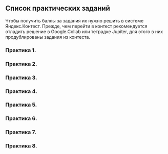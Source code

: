 ## Список практических заданий

Чтобы получить баллы за задания их нужно решить в системе Яндекс.Контест. Прежде, чем перейти в контест рекомендуется отладить решение в Google.Collab или тетрадке Jupiter, для этого в них продублированы задания из контеста. 

### Практика 1.

### Практика 2. 

### Практика 3. 

### Практика 4. 

### Практика 5. 

### Практика 6. 

### Практика 7. 

### Практика 8. 